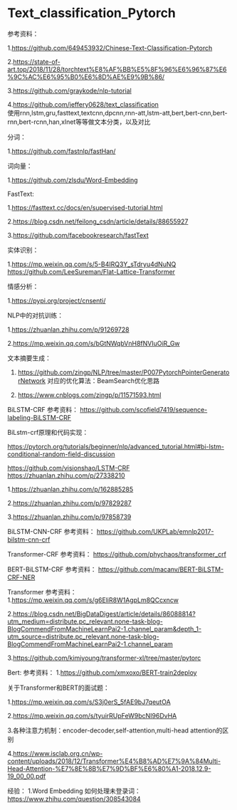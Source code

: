 # Text_classification_Pytorch


参考资料：

1.https://github.com/649453932/Chinese-Text-Classification-Pytorch

2.https://state-of-art.top/2018/11/28/torchtext%E8%AF%BB%E5%8F%96%E6%96%87%E6%9C%AC%E6%95%B0%E6%8D%AE%E9%9B%86/

3.https://github.com/graykode/nlp-tutorial

4.https://github.com/jeffery0628/text_classification        
使用rnn,lstm,gru,fasttext,textcnn,dpcnn,rnn-att,lstm-att,bert,bert-cnn,bert-rnn,bert-rcnn,han,xlnet等等做文本分类，以及对比

分词：

1.https://github.com/fastnlp/fastHan/

词向量：

1.https://github.com/zlsdu/Word-Embedding

FastText:

1.https://fasttext.cc/docs/en/supervised-tutorial.html

2.https://blog.csdn.net/feilong_csdn/article/details/88655927

3.https://github.com/facebookresearch/fastText

实体识别：

1.https://mp.weixin.qq.com/s/5-B4IRQ3Y_sTdryu4dNuNQ              https://github.com/LeeSureman/Flat-Lattice-Transformer

情感分析：

1.https://pypi.org/project/cnsenti/

NLP中的对抗训练：

1.https://zhuanlan.zhihu.com/p/91269728

2.https://mp.weixin.qq.com/s/bGtNWqbVnH8fNVIuOiR_Gw

文本摘要生成：

1. https://github.com/zingp/NLP/tree/master/P007PytorchPointerGeneratorNetwork     对应的优化算法：BeamSearch优化思路

2. https://www.cnblogs.com/zingp/p/11571593.html

BiLSTM-CRF
参考资料：
https://github.com/scofield7419/sequence-labeling-BiLSTM-CRF

BiLstm-crf原理和代码实现：

https://pytorch.org/tutorials/beginner/nlp/advanced_tutorial.html#bi-lstm-conditional-random-field-discussion

https://github.com/visionshao/LSTM-CRF
https://zhuanlan.zhihu.com/p/27338210

1.https://zhuanlan.zhihu.com/p/162885285

2.https://zhuanlan.zhihu.com/p/97829287

3.https://zhuanlan.zhihu.com/p/97858739

BiLSTM-CNN-CRF
参考资料：
https://github.com/UKPLab/emnlp2017-bilstm-cnn-crf

Transformer-CRF
参考资料：
https://github.com/phychaos/transformer_crf

BERT-BiLSTM-CRF
参考资料：
https://github.com/macanv/BERT-BiLSTM-CRF-NER

Transformer
参考资料：
1.https://mp.weixin.qq.com/s/g6EliR8W1AgpLm8QCcxncw

2.https://blog.csdn.net/BigDataDigest/article/details/86088814?utm_medium=distribute.pc_relevant.none-task-blog-BlogCommendFromMachineLearnPai2-1.channel_param&depth_1-utm_source=distribute.pc_relevant.none-task-blog-BlogCommendFromMachineLearnPai2-1.channel_param

3.https://github.com/kimiyoung/transformer-xl/tree/master/pytorc

Bert:
参考资料：
1.https://github.com/xmxoxo/BERT-train2deploy

关于Transformer和BERT的面试题：

1.https://mp.weixin.qq.com/s/S3j0erS_5fAE9bJ7qeutOA

2.https://mp.weixin.qq.com/s/tyuirRUpFeW9bcNI96DvHA

3.各种注意力机制：encoder-decoder,self-attention,multi-head attention的区别

4.https://www.isclab.org.cn/wp-content/uploads/2018/12/Transformer%E4%B8%AD%E7%9A%84Multi-Head-Attention-%E7%8E%8B%E7%9D%BF%E6%80%A1-2018.12.9-19_00_00.pdf

经验：
1.Word Embedding 如何处理未登录词：https://www.zhihu.com/question/308543084
